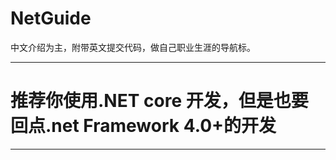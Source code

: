 # NetGuide
中文介绍为主，附带英文提交代码，做自己职业生涯的导航标。

--------
# 推荐你使用.NET core 开发，但是也要回点.net Framework 4.0+的开发
--------



